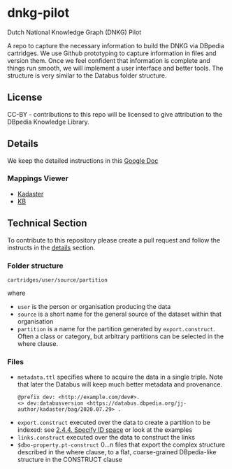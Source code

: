 # dnkg-pilot
Dutch National Knowledge Graph (DNKG) Pilot

A repo to capture the necessary information to build the DNKG via DBpedia cartridges. We use Github prototyping to capture information in files and version them. Once we feel confident that information is complete and things run smooth, we will implement a user interface and better tools.  The structure is very similar to the Databus folder structure. 

## License 
CC-BY - contributions to this repo will be licensed to give attribution to the DBpedia Knowledge Library. 

## Details 
We keep the detailed instructions in this [Google Doc](https://docs.google.com/document/d/1Pm2DSrSIDz5loScdHfPLa6tBzv8NVBNzzEIL5wU5qCQ)

### Mappings Viewer
* [Kadaster](https://docs.google.com/spreadsheets/d/e/2PACX-1vQcSEFQa7KosT1CELS0ELTvpUAsXJymKUNf2xiXteYpys-KOSllGDjP9wmM0Vf8NvDkjqEsyIAKgSR1/pubhtml)
* [KB](https://docs.google.com/spreadsheets/d/e/2PACX-1vSwhy1BGWl42A-l52iEMYIQUMqzOpCDIxfw2S1blnmjcrXYC94lrQdN1rVS7AA62zzsXjiJ-TV2KL_k/pubhtml#)

## Technical Section

To contribute to this repository please create a pull request and follow the instructs in the [details](#details) section.

### Folder structure

`cartridges/user/source/partition`

where 
  * `user` is the person or organisation producing the data
  * `source` is a short name for the general source of the dataset within that organisation
  * `partition` is a name for the partition generated by `export.construct`. Often a class or category, but arbitrary partitions can be selected in the where clause.
  
### Files 
  * `metadata.ttl` specifies where to acquire the data in a single triple. Note that later the Databus will keep much better metadata and provenance. 
     ```
     @prefix dev: <http://example.com/dev#>.
     <> dev:databusversion <https://databus.dbpedia.org/jj-author/kadaster/bag/2020.07.29> . 
     ```
  * `export.construct` executed over the data to create a partition to be indexed: see [2.4.4. Specify ID space](https://docs.google.com/document/d/19VbocJaTaXDlTtOaO8DgbMDgRQo0OhYwvQ3M7CuRDvs/edit#heading=h.uq0c3d5vz3j8) or look at the examples
  * `links.construct` executed over the data to construct the links 
  * `$dbo-property.pt-construct` 0...n files that export the complex structure described in the where clause, to a flat, coarse-grained DBpedia-like structure in the CONSTRUCT clause


